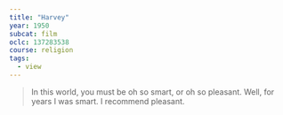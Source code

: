 ```yaml
---
title: "Harvey"
year: 1950
subcat: film
oclc: 137283538
course: religion
tags:
  - view
---
```


>  In this world, you must be oh so smart, or oh so pleasant. Well, for years I was smart. I recommend pleasant.
